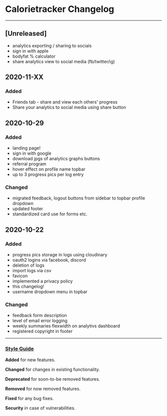 # Calorietracker Changelog

---
## [Unreleased]
- analytics exporting / sharing to socials
- sign in with apple
- bodyfat % calculator
- share analytics view to social media (fb/twitter/ig)


## 2020-11-XX
### Added
- Friends tab - share and view each others' progress
- Share your analytics to social media using share button


## 2020-10-29
### Added
- landing page!
- sign in with google
- download jpgs of analytics graphs buttons
- referral program
- hover effect on profile name topbar
- up to 3 progress pics per log entry

### Changed
- migrated feedback, logout buttons from sidebar to topbar profile dropdown
- updated footer
- standardized card use for forms etc.


## 2020-10-22
### Added
- progress pics storage in logs using cloudinary
- oauth2 logins via facebook, discord
- deletion of logs
- import logs via csv
- favicon
- implemented a privacy policy
- this changelog!
- username dropdown menu in topbar

### Changed
- feedback form description
- level of email error logging
- weekly summaries flexwidth on analytivs dashboard
- registered copyright in footer


---


### [Style Guide](https://keepachangelog.com/en/1.0.0/)

**Added** for new features.

**Changed** for changes in existing functionality.

**Deprecated** for soon-to-be removed features.

**Removed** for now removed features.

**Fixed** for any bug fixes.

**Security** in case of vulnerabilities.
